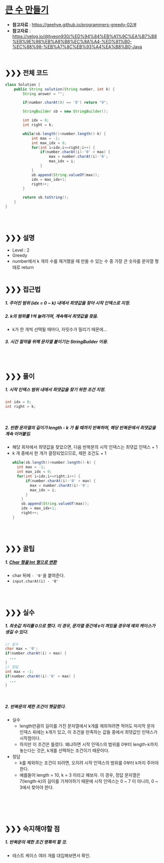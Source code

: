 

# [큰 수 만들기](https://programmers.co.kr/learn/courses/30/lessons/42883)
* **참고자료** : https://geehye.github.io/programmers-greedy-02/#
* **참고자료** : https://velog.io/@hyeon930/%ED%94%84%EB%A1%9C%EA%B7%B8%EB%9E%98%EB%A8%B8%EC%8A%A4-%ED%81%B0-%EC%88%98-%EB%A7%8C%EB%93%A4%EA%B8%B0-Java
<br>

## &#10095;&#10095;&#10095; 전체 코드
```java
class Solution {
    public String solution(String number, int k) {
        String answer = "";

        if(number.charAt(0) == '0') return "0";

        StringBuilder sb = new StringBuilder();

        int idx = 0;
        int right = k;

        while(sb.length()<number.length()-k) {
        	int max = -1;
            int max_idx = 0;
        	for(int i=idx;i<=right;i++) {
            	if(number.charAt(i)-'0' > max) {
            		max = number.charAt(i)-'0';
            		max_idx = i;
            	}
            }
            sb.append(String.valueOf(max));
            idx = max_idx+1;
            right++;
        }

        return sb.toString();
    }
}
```
<br><br>

## &#10095;&#10095;&#10095; 설명
* Level : 2
* Greedy
* number에서 k 개의 수를 제거했을 때 만들 수 있는 수 중 가장 큰 숫자를 문자열 형태로 return
<br><br>


## &#10095;&#10095;&#10095; 접근법   
##### 1. 주어진 범위 (idx = 0 ~ k) 내에서 최댓값을 찾아 시작 인덱스로 지정.
##### 2. k의 범위를 1씩 늘려가며, 계속해서 최댓값을 찾음.
* k가 한 개씩 선택될 때마다, 자릿수가 밀리기 때문에...
##### 3. 시간 절약을 위해 문자열 붙이기는 StringBuilder 이용.


<br><br>

## &#10095;&#10095;&#10095; 풀이
##### 1. 시작 인덱스 범위 내에서 최댓값을 찾기 위한 조건 지정.
  ```java
  int idx = 0;
  int right = k;
  ```
<br>

##### 2. 반환 문자열의 길이가 length - k 가 될 때까지 반복하며, 해당 반복문에서 최댓값을 계속 이어붙임.
* 해당 회차에서 최댓값을 찾았으면, 다음 반복문의 시작 인덱스는 최댓값 인덱스 + 1
* k 개 중에서 한 개가 결정되었으므로, 제한 조건도 + 1
  ```java
  while(sb.length()<number.length()-k) {
    int max = -1;
    int max_idx = 0;
    for(int i=idx;i<=right;i++) {
        if(number.charAt(i)-'0' > max) {
          max = number.charAt(i)-'0';
          max_idx = i;
        }
      }
      sb.append(String.valueOf(max));
      idx = max_idx+1;
      right++;
  }
  ```

<br><br>



## &#10095;&#10095;&#10095; 꿀팁
##### 1. [Char 형을 Int 형으로 변환](https://m.blog.naver.com/PostView.nhn?blogId=zxy826&logNo=220806191917&proxyReferer=https%3A%2F%2Fwww.google.com%2F)
* char 뒤에 `- '0'`을 붙여준다.
* `input.charAt(i) - '0'`



<br><br>


## &#10095;&#10095;&#10095; 실수
##### 1. 최솟값 처리를 0으로 했다. 이 경우, 문자열 중간에 `0`이 껴있을 경우에 예외 케이스가 생길 수 있다.
```java
// 실수
char max = '0';
if(number.charAt(i) > max) {
  ...
}
// 정답
int max = -1;
if(number.charAt(i)-'0' > max) {
  ...
}
```
<br>

##### 2. 반복문의 제한 조건이 헷갈렸다.
* 실수
  * length만큼의 길이를 가진 문자열에서 k개를 제외하려면 적어도 마지막 문자 인덱스 뒤에는 k개가 있고, 이 조건을 만족하는 값들 중에서 최댓값인 인덱스가 시작점이다.
  * 하지만 이 조건은 틀렸다. 왜냐하면 시작 인덱스의 범위를 0부터 length-k까지 놓는다는 것은, k개를 선택하는 조건이기 때문이다.
* 정답
  * k를 제외하는 조건이 되려면, 오히려 시작 인덱스의 범위를 0부터 k까지 주어야 한다.
  * 예를들어 length = 10, k = 3 이라고 해보자. 이 경우, 정답 문자열은 7(length-k)의 길이를 가져야하기 때문에 시작 인덱스는 0 ~ 7 이 아니라, 0 ~ 3에서 찾아야 한다.

<br>





<br><br>

## &#10095;&#10095;&#10095; 숙지해야할 점
##### 1. 반복문의 제한 조건 명확히 할 것.
* 테스트 케이스 여러 개를 대입해보면서 확인.





<br>
<br>
<br>
